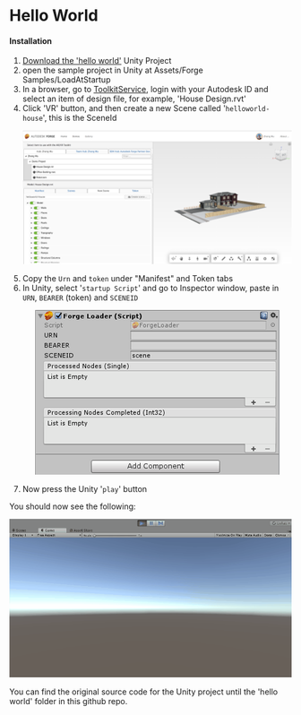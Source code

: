 # Hello World

#### Installation

1. [Download the 'hello world'](CHANGELOG.md) Unity Project
2. open the sample project in Unity at Assets/Forge Samples/LoadAtStartup
3. In a browser, go to [ToolkitService](https://forge-rcdb.autodesk.io/configurator?id=5a2a07e6d72f007fb27b7e0c), login with your Autodesk ID and select an item of design file, for example, 'House Design.rvt'
4. Click 'VR' button, and then create a new Scene called '`helloworld-house`', this is the SceneId
    <p align="center">
    <img src="res/createScene.png" alt="Forge ARVR-Toolkit" />
    </p>
5. Copy the `Urn` and `token` under "Manifest" and Token tabs
6. In Unity, select '`startup Script`' and go to Inspector window, paste in `URN`, `BEARER` (token) and `SCENEID`
    <p align="center">
    <img src="res/unity_component_settings.png" alt="Forge ARVR-Toolkit" />
    </p>
7. Now press the Unity '`play`' button

You should now see the following:

<p align="center">
  <img src="res/unity_game.gif" alt="Forge ARVR-Toolkit" />
</p>

You can find the original source code for the Unity project until the 'hello world' folder in this github repo.

